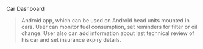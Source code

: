 Car Dashboard
> Android app, which can be used on Android head units mounted in cars. User can monitor fuel consumption, set reminders for filter or oil change. User also can add information about last technical review of his car and set insurance expiry details.
